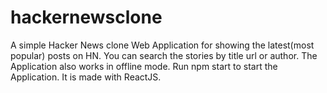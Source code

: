# hackernewsclone
A simple Hacker News clone Web Application for showing the latest(most popular) posts on HN.
You can search the stories by title url or author.
The Application also works in offline mode.
Run npm start to start the Application.
It is made with ReactJS.

